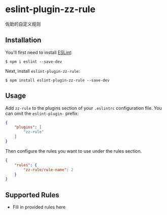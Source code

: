 # eslint-plugin-zz-rule

佐助的自定义规则

## Installation

You'll first need to install [ESLint](http://eslint.org):

```
$ npm i eslint --save-dev
```

Next, install `eslint-plugin-zz-rule`:

```
$ npm install eslint-plugin-zz-rule --save-dev
```


## Usage

Add `zz-rule` to the plugins section of your `.eslintrc` configuration file. You can omit the `eslint-plugin-` prefix:

```json
{
    "plugins": [
        "zz-rule"
    ]
}
```


Then configure the rules you want to use under the rules section.

```json
{
    "rules": {
        "zz-rule/rule-name": 2
    }
}
```

## Supported Rules

* Fill in provided rules here





